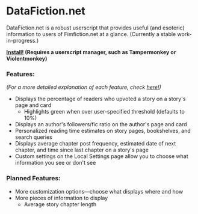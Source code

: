 # DataFiction.net
DataFiction.net is a robust userscript that provides useful (and esoteric) information to users of Fimfiction.net at a glance. (Currently a stable work-in-progress.)

**[Install!](https://github.com/ReluctusB/DataFiction.net/raw/master/DataFiction.user.js)
(Requires a userscript manager, such as Tampermonkey or Violentmonkey)**

### Features: 
*(For a more detailed explanation of each feature, check [here!](https://github.com/ReluctusB/DataFiction.net/blob/Dev-compiled/features.md))*
- Displays the percentage of readers who upvoted a story on a story's page and card
  - Highlights green when over user-specified threshold (defaults to 10%)
- Displays an author's followers/fic ratio on the author's page and card
- Personalized reading time estimates on story pages, bookshelves, and search queries
- Displays average chapter post frequency, estimated date of next chapter, and time since last chapter on a story's page
- Custom settings on the Local Settings page allow you to choose what information you see or don't see

### Planned Features:
- More customization options—choose what displays where and how
- More pieces of information to display
  - Average story chapter length
